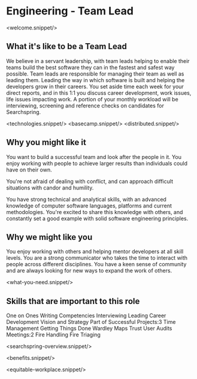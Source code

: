 # Engineering - Team Lead
<welcome.snippet/>

## What it's like to be a Team Lead
We believe in a servant leadership, with team leads helping to enable their teams build the best software they can in the fastest and safest way possible.
Team leads are responsible for managing their team as well as leading them.  Leading the way in which software is built and helping the developers grow in their careers.
You set aside time each week for your direct reports, and in this 1:1 you discuss career development, work issues, life issues impacting work.
A portion of your monthly workload will be interviewing, screening and reference checks on candidates for Searchspring.

<technologies.snippet/>
<basecamp.snippet/>
<distributed.snippet/>

## Why you might like it
You want to build a successful team and look after the people in it. You enjoy working with people to achieve larger results than individuals could have on their own. 

You're not afraid of dealing with conflict, and can approach difficult situations with candor and humility.

You have strong technical and analytical skills, with an advanced knowledge of computer software languages, platforms and current methodologies.  You're excited to share this knowledge with others, and constantly set a good example with solid software engineering principles.

## Why we might like you
You enjoy working with others and helping mentor developers at all skill levels.  You are a strong communicator who takes the time to interact with people across different disciplines. You have a keen sense of community and are always looking for new ways to expand the work of others.

<what-you-need.snippet/>

## Skills that are important to this role

<skills>
One on Ones
Writing Competencies
Interviewing
Leading
Career Development
Vision and Strategy
Part of Successful Projects:3
Time Management
Getting Things Done
Wardley Maps
Trust
User Audits
Meetings:2
Fire Handling
Fire Triaging
</skills>
 
<inherit doc="engineering-senior-developer.md"/>

<searchspring-overview.snippet/>

<benefits.snippet/>

<equitable-workplace.snippet/>
